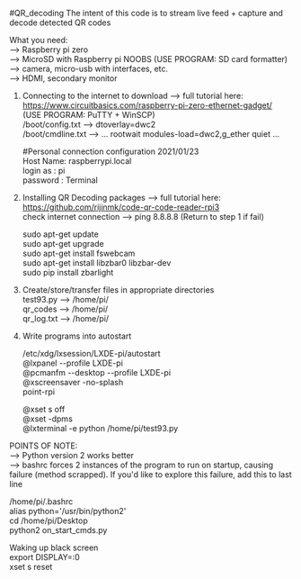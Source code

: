 #QR_decoding
The intent of this code is to stream live feed + capture and decode detected QR codes

What you need: <br/>
--> Raspberry pi zero <br/>
--> MicroSD with Raspberry pi NOOBS (USE PROGRAM: SD card formatter) <br/>
--> camera, micro-usb with interfaces, etc. <br/>
--> HDMI, secondary monitor <br/>

1) Connecting to the internet to download --> full tutorial here: https://www.circuitbasics.com/raspberry-pi-zero-ethernet-gadget/ <br/>
(USE PROGRAM: PuTTY + WinSCP) <br/>
/boot/config.txt --> dtoverlay=dwc2 <br/>
/boot/cmdline.txt --> ... rootwait modules-load=dwc2,g_ether quiet ... <br/>
    
   #Personal connection configuration 2021/01/23 <br/>
    Host Name: raspberrypi.local <br/>
    login as : pi <br/>
    password : Terminal <br/>

2. Installing QR Decoding packages --> full tutorial here: https://github.com/rijinmk/code-qr-code-reader-rpi3 <br/>
   check internet connection --> ping 8.8.8.8 (Return to step 1 if fail) <br/>
   
   sudo apt-get update <br/>
   sudo apt-get upgrade <br/>
   sudo apt-get install fswebcam <br/>
   sudo apt-get install libzbar0 libzbar-dev <br/>
   sudo pip install zbarlight <br/>
   
3. Create/store/transfer files in appropriate directories <br/>
   test93.py  --> /home/pi/ <br/>
   qr_codes   --> /home/pi/ <br/>
   qr_log.txt --> /home/pi/ <br/>

4. Write programs into autostart <br/>

   /etc/xdg/lxsession/LXDE-pi/autostart <br/>
   @lxpanel --profile LXDE-pi <br/>
   @pcmanfm --desktop --profile LXDE-pi <br/>
   @xscreensaver -no-splash <br/>
   point-rpi

   @xset s off <br/>
   @xset -dpms <br/>
   @lxterminal -e python /home/pi/test93.py <br/>
   
POINTS OF NOTE: <br/>
--> Python version 2 works better <br/>
--> bashrc forces 2 instances of the program to run on startup, causing failure (method scrapped). If you'd like to explore this failure, add this to last line <br/>

   /home/pi/.bashrc <br/>
   alias python='/usr/bin/python2' <br/>
   cd /home/pi/Desktop <br/>
   python2 on_start_cmds.py <br/>

Waking up black screen <br/>
    export DISPLAY=:0 <br/>
    xset s reset <br/>


   
   
